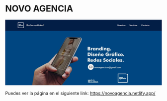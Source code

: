 # NOVO AGENCIA
![NOVO Landing Page preview](./design/desktop-preview.jpg)

Puedes ver la página en el siguiente link: https://novoagencia.netlify.app/
